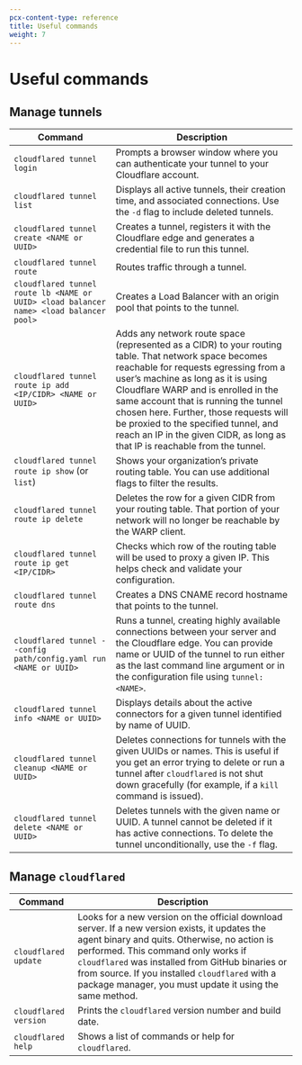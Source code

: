 ```yaml
---
pcx-content-type: reference
title: Useful commands
weight: 7
---
```


# Useful commands

## Manage tunnels

| Command                                                                                | Description                                                                                                                                                                                                                                                                                                                                                                                                                           |
| -------------------------------------------------------------------------------------- | ------------------------------------------------------------------------------------------------------------------------------------------------------------------------------------------------------------------------------------------------------------------------------------------------------------------------------------------------------------------------------------------------------------------------------------- |
| `cloudflared tunnel login`                                                             | Prompts a browser window where you can authenticate your tunnel to your Cloudflare account.                                                                                                                                                                                                                                                                                                                                           |
| `cloudflared tunnel list`                                                              | Displays all active tunnels, their creation time, and associated connections. Use the `-d` flag to include deleted tunnels.                                                                                                                                                                                                                                                                                                           |
| `cloudflared tunnel create <NAME or UUID>`                                             | Creates a tunnel, registers it with the Cloudflare edge and generates a credential file to run this tunnel.                                                                                                                                                                                                                                                                                                                           |
| `cloudflared tunnel route`                                                             | Routes traffic through a tunnel.                                                                                                                                                                                                                                                                                                                                                                                                      |
| `cloudflared tunnel route lb <NAME or UUID> <load balancer name> <load balancer pool>` | Creates a Load Balancer with an origin pool that points to the tunnel.                                                                                                                                                                                                                                                                                                                                                                |
| `cloudflared tunnel route ip add <IP/CIDR> <NAME or UUID>`                             | Adds any network route space (represented as a CIDR) to your routing table. That network space becomes reachable for requests egressing from a user’s machine as long as it is using Cloudflare WARP and is enrolled in the same account that is running the tunnel chosen here. Further, those requests will be proxied to the specified tunnel, and reach an IP in the given CIDR, as long as that IP is reachable from the tunnel. |
| `cloudflared tunnel route ip show` (or `list`)                                         | Shows your organization’s private routing table. You can use additional flags to filter the results.                                                                                                                                                                                                                                                                                                                                  |
| `cloudflared tunnel route ip delete`                                                   | Deletes the row for a given CIDR from your routing table. That portion of your network will no longer be reachable by the WARP client.                                                                                                                                                                                                                                                                                                |
| `cloudflared tunnel route ip get <IP/CIDR>`                                            | Checks which row of the routing table will be used to proxy a given IP. This helps check and validate your configuration.                                                                                                                                                                                                                                                                                                             |
| `cloudflared tunnel route dns`                                                         | Creates a DNS CNAME record hostname that points to the tunnel.                                                                                                                                                                                                                                                                                                                                                                        |
| `cloudflared tunnel --config path/config.yaml run <NAME or UUID>`                      | Runs a tunnel, creating highly available connections between your server and the Cloudflare edge. You can provide name or UUID of the tunnel to run either as the last command line argument or in the configuration file using `tunnel: <NAME>`.                                                                                                                                                                                     |
| `cloudflared tunnel info <NAME or UUID>`                                               | Displays details about the active connectors for a given tunnel identified by name of UUID.                                                                                                                                                                                                                                                                                                                                           |
| `cloudflared tunnel cleanup <NAME or UUID>`                                            | Deletes connections for tunnels with the given UUIDs or names. This is useful if you get an error trying to delete or run a tunnel after `cloudflared` is not shut down gracefully (for example, if a `kill` command is issued).                                                                                                                                                                                                      |
| `cloudflared tunnel delete <NAME or UUID>`                                             | Deletes tunnels with the given name or UUID. A tunnel cannot be deleted if it has active connections. To delete the tunnel unconditionally, use the `-f` flag.                                                                                                                                                                                                                                                                        |

## Manage `cloudflared`

| Command               | Description                                                                                                                                                                                                                                                                                                                                              |
| --------------------- | -------------------------------------------------------------------------------------------------------------------------------------------------------------------------------------------------------------------------------------------------------------------------------------------------------------------------------------------------------- |
| `cloudflared update`  | Looks for a new version on the official download server. If a new version exists, it updates the agent binary and quits. Otherwise, no action is performed. This command only works if `cloudflared` was installed from GitHub binaries or from source. If you installed `cloudflared` with a package manager, you must update it using the same method. |
| `cloudflared version` | Prints the `cloudflared` version number and build date.                                                                                                                                                                                                                                                                                                  |
| `cloudflared help`    | Shows a list of commands or help for `cloudflared`.                                                                                                                                                                                                                                                                                                      |
